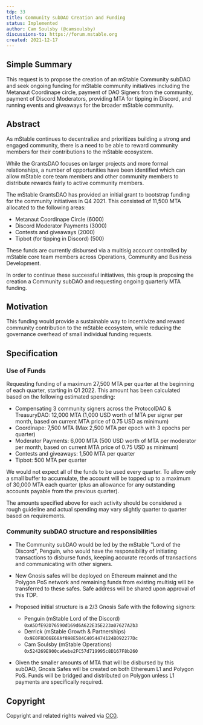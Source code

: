 ```yaml
---
tdp: 33
title: Community subDAO Creation and Funding
status: Implemented
author: Cam Soulsby (@camsoulsby)
discussions-to: https://forum.mstable.org
created: 2021-12-17
---
```


## Simple Summary

This request is to propose the creation of an mStable Community subDAO and seek ongoing funding for mStable community initiatives including the Metanaut Coordinape circle, payment of DAO Signers from the community, payment of Discord Moderators, providing MTA for tipping in Discord, and running events and giveaways for the broader mStable community.

## Abstract

As mStable continues to decentralize and prioritizes building a strong and engaged community, there is a need to be able to reward community members for their contributions to the mStable ecosystem.

While the GrantsDAO focuses on larger projects and more formal relationships, a number of opportunities have been identified which can allow mStable core team members and other community members to distribute rewards fairly to active community members.

The mStable GrantsDAO has provided an initial grant to bootstrap funding for the community initiatives in Q4 2021. This consisted of 11,500 MTA allocated to the following areas:

- Metanaut Coordinape Circle (6000)
- Discord Moderator Payments (3000)
- Contests and giveaways (2000)
- Tipbot (for tipping in Discord) (500)

These funds are currently disbursed via a multisig account controlled by mStable core team members across Operations, Community and Business Development.

In order to continue these successful initiatives, this group is proposing the creation a Community subDAO and requesting ongoing quarterly MTA funding.

## Motivation

This funding would provide a sustainable way to incentivize and reward community contribution to the mStable ecosystem, while reducing the governance overhead of small individual funding requests.

## Specification

### Use of Funds

Requesting funding of a maximum 27,500 MTA per quarter at the beginning of each quarter, starting in Q1 2022. This amount has been calculated based on the following estimated spending:

- Compensating 3 community signers across the ProtocolDAO & TreasuryDAO: 12,000 MTA (1,000 USD worth of MTA per signer per month, based on current MTA price of 0.75 USD as minimum)
- Coordinape: 7,500 MTA (Max 2,500 MTA per epoch with 3 epochs per quarter)
- Moderator Payments: 6,000 MTA (500 USD worth of MTA per moderator per month, based on current MTA price of 0.75 USD as minimum)
- Contests and giveaways: 1,500 MTA per quarter
- Tipbot: 500 MTA per quarter

We would not expect all of the funds to be used every quarter. To allow only a small buffer to accumulate, the account will be topped up to a maximum of 30,000 MTA each quarter (plus an allowance for any outstanding accounts payable from the previous quarter).

The amounts specified above for each activity should be considered a rough guideline and actual spending may vary slightly quarter to quarter based on requirements. 


### Community subDAO structure and responsibilities

- The Community subDAO would be led by the mStable "Lord of the Discord", Penguin, who would have the responsibility of initiating transactions to disburse funds, keeping accurate records of transactions and communicating with other signers.
- New Gnosis safes will be deployed on Ethereum mainnet and the Polygon PoS network and remaining funds from existing multisig will be transferred to these safes. Safe address will be shared upon approval of this TDP.

- Proposed initial structure is a 2/3 Gnosis Safe with the following signers:
    - Penguin (mStable Lord of the Discord)
    `0xA5DfE92D76590d169d6A622E35E223a07627A2b3`
    - Derrick (mStable Growth & Partnerships)
    `0x9E0F8D06E68Af898E584C4054474124B092277Dc`
    - Cam Soulsby (mStable Operations) 
    `0x524269E900ca6ebe2FC57d719995c8D167F8b260`

- Given the smaller amounts of MTA that will be disbursed by this subDAO, Gnosis Safes will be created on both Ethereum L1 and Polygon PoS. Funds will be bridged and distributed on Polygon unless L1 payments are specifically required.

## Copyright

Copyright and related rights waived via [CC0](https://creativecommons.org/publicdomain/zero/1.0/).